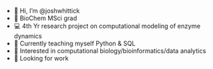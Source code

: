 - 👋 Hi, I’m @joshwhittick
- 🧪 BioChem MSci grad 
- 💻 4th Yr research project on computational modeling of enzyme dynamics
- 🌱 Currently teaching myself Python & SQL
- 🔢 Interested in computational biology/bioinformatics/data analytics
- 🧬 Looking for work

<!---
joshwhittick/joshwhittick is a ✨ special ✨ repository because its `README.md` (this file) appears on your GitHub profile.
You can click the Preview link to take a look at your changes.
--->
